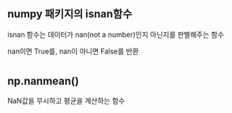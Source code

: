 ## numpy 패키지의 isnan함수

 isnan 함수는 데이터가 nan(not a number)인지 아닌지를 판별해주는 함수

nan이면 True를, nan이 아니면 False를 반환

#

## np.nanmean()

NaN값을 무시하고 평균을 계산하는 함수

#